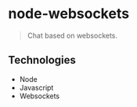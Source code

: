 # node-websockets

> Chat based on websockets.

## Technologies
- Node
- Javascript
- Websockets



